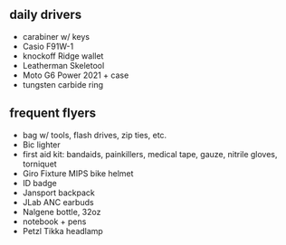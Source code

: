 ## daily drivers
* carabiner w/ keys
* Casio F91W-1
* knockoff Ridge wallet
* Leatherman Skeletool
* Moto G6 Power 2021 + case
* tungsten carbide ring

## frequent flyers
* bag w/ tools, flash drives, zip ties, etc.
* Bic lighter
* first aid kit: bandaids, painkillers, medical tape, gauze, nitrile gloves, torniquet
* Giro Fixture MIPS bike helmet
* ID badge
* Jansport backpack
* JLab ANC earbuds
* Nalgene bottle, 32oz
* notebook + pens
* Petzl Tikka headlamp